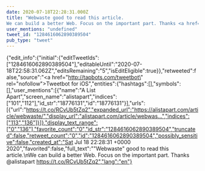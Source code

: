 ```yaml
---
date: 2020-07-18T22:28:31.000Z
title: "Webwaste good to read this article.
We can build a better Web. Focus on the important part. Thanks <a href='http://twitter.com/alistapart'>@alistapart</a> https://t.co/RCvUb5tZq2″"
user_mentions: "undefined"
tweet_id: "1284616062890389504"
pub_type: "tweet"
---
```

{"edit_info":{"initial":{"editTweetIds":["1284616062890389504"],"editableUntil":"2020-07-18T22:58:31.062Z","editsRemaining":"5","isEditEligible":true}},"retweeted":false,"source":"<a href=\"http://tapbots.com/tweetbot\" rel=\"nofollow\">Tweetbot for iΟS</a>","entities":{"hashtags":[],"symbols":[],"user_mentions":[{"name":"A List Apart","screen_name":"alistapart","indices":["101","112"],"id_str":"18776131","id":"18776131"}],"urls":[{"url":"https://t.co/RCvUb5tZq2","expanded_url":"https://alistapart.com/article/webwaste/","display_url":"alistapart.com/article/webwas…","indices":["113","136"]}]},"display_text_range":["0","136"],"favorite_count":"0","id_str":"1284616062890389504","truncated":false,"retweet_count":"0","id":"1284616062890389504","possibly_sensitive":false,"created_at":"Sat Jul 18 22:28:31 +0000 2020","favorited":false,"full_text":"\"Webwaste\" good to read this article.\nWe can build a better Web. Focus on the important part. Thanks @alistapart https://t.co/RCvUb5tZq2","lang":"en"}

